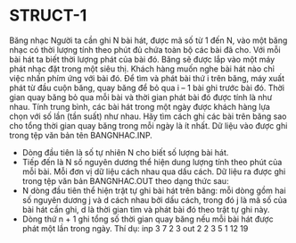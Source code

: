 # STRUCT-1
Băng nhạc
Người ta cần ghi N bài hát, được mã số từ 1 đến N, vào một băng nhạc có thời
lượng tính theo phút đủ chứa toàn bộ các bài đã cho. Với mỗi bài hát ta biết thời
lượng phát của bài đó. Băng sẽ được lắp vào một máy phát nhạc đặt trong một
siêu thị. Khách hàng muốn nghe bài hát nào chỉ việc nhấn phím ứng với bài đó.
Để tìm và phát bài thứ i trên băng, máy xuất phát từ đầu cuộn băng, quay băng để
bỏ qua i – 1 bài ghi trước bài đó. Thời gian quay băng bỏ qua mỗi bài và thời gian
phát bài đó được tính là như nhau. Tính trung bình, các bài hát trong một ngày
được khách hàng lựa chọn với số lần (tần suất) như nhau. Hãy tìm cách ghi các bài
trên băng sao cho tổng thời gian quay băng trong mỗi ngày là ít nhất.
Dữ liệu vào được ghi trong tệp văn bản tên BANGNHAC.INP.
- Dòng đầu tiên là số tự nhiên N cho biết số lượng bài hát.
- Tiếp đến là N số nguyên dương thể hiện dung lượng tính theo phút của mỗi
bài.
Mỗi đơn vị dữ liệu cách nhau qua dấu cách.
Dữ liệu ra được ghi trong tệp văn bản BANGNHAC.OUT theo dạng thức sau:
- N dòng đầu tiên thể hiện trật tự ghi bài hát trên băng: mỗi dòng gồm hai số
nguyên dương j và d cách nhau bởi dấu cách, trong đó j là mã số của bài hát
cần ghi, d là thời gian tìm và phát bài đó theo trật tự ghi này.
- Dòng thứ n + 1 ghi tổng số thời gian quay băng nếu mỗi bài hát được phát một
lần trong ngày.
Thí dụ:
inp
3
7 2 3
out
2 2
3 5
1 12
19 
